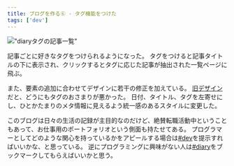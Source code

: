 ```yaml
---
title: ブログを作る⑥ - タグ機能をつけた
tags: ['dev']
---
```


!["diaryタグの記事一覧"](screenshot_2021-08-01_20.19.49.jpg "diaryタグの記事一覧")

記事ごとに好きなタグをつけられるようになった。
タグをつけると記事タイトルの下に表示され、クリックするとタグに応じた記事が抽出された一覧ページに飛ぶ。

また、要素の追加に合わせてデザインに若干の修正を加えている。
[旧デザイン](https://kawamt.com/entry/2021-07-12-blog-4)だと、どうにもタグのおさまりが悪かった。
日付、タイトル、タグを左寄せにし、ひとかたまりのメタ情報に見えるよう統一感のあるスタイルに変更した。

このブログは日々の生活の記録が主目的なのだけど、絶賛転職活動中ということもあって、お仕事用のポートフォリオという側面も持たせてある。
プログラマーとしてどのような関心を持っているかをアピールする場合は[#dev](https://kawamt.com/entry/tags/dev)を提示すればいいかな、と思っている。
逆にプログラミングに興味がない人は[#diary](https://kawamt.com/entry/tags/diary)をブックマークしてもらえばいいかと思う。

